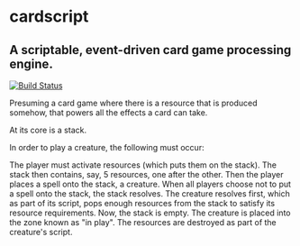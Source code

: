 cardscript
==========

A scriptable, event-driven card game processing engine.
-------------------------------------------------------

[![Build Status](https://secure.travis-ci.org/cnelsonsic/cardscript.png)](http://travis-ci.org/cnelsonsic/cardscript)

Presuming a card game where there is a resource that is produced somehow,
that powers all the effects a card can take.

At its core is a stack.

In order to play a creature, the following must occur:

The player must activate resources (which puts them on the stack).
The stack then contains, say, 5 resources, one after the other.
Then the player places a spell onto the stack, a creature.
When all players choose not to put a spell onto the stack,
the stack resolves.
The creature resolves first, which as part of its script, pops enough
resources from the stack to satisfy its resource requirements.
Now, the stack is empty.
The creature is placed into the zone known as "in play".
The resources are destroyed as part of the creature's script.
